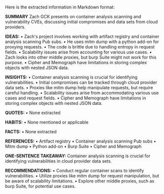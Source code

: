 Here is the extracted information in Markdown format:

**SUMMARY**
Zach GCK presents on container analysis scanning and vulnerability CVEs, discussing initial compromises and data sets from cloud providers.

**IDEAS:**
• Zach's project involves working with artifact registry and container analysis scanning Pub subs.
• He uses mitm dump with a python add-on for proxying requests.
• The code is brittle due to handling entropy in request fields.
• Scalability issues arise from accounting for various use cases.
• Zach looks into other middle proxies, but burp Suite might not work for this purpose.
• Cipher and Memograph have limitations in storing complex objects with nested JSON data.

**INSIGHTS:**
• Container analysis scanning is crucial for identifying vulnerabilities.
• Initial compromises can be tracked through cloud provider data sets.
• Proxies like mitm dump help manipulate requests, but require careful handling.
• Scalability issues arise from accommodating various use cases and request fields.
• Cipher and Memograph have limitations in storing complex objects with nested JSON data.

**QUOTES:**
• None extracted

**HABITS:**
• None mentioned or applicable

**FACTS:**
• None extracted

**REFERENCES:**
• Artifact registry
• Container analysis scanning Pub subs
• Mitm dump
• Python add-on
• Burp Suite
• Cipher and Memograph

**ONE-SENTENCE TAKEAWAY:**
Container analysis scanning is crucial for identifying vulnerabilities in cloud provider data sets.

**RECOMMENDATIONS:**
• Conduct regular container scans to identify vulnerabilities.
• Utilize proxies like mitm dump for request manipulation, but be aware of scalability limitations.
• Explore other middle proxies, such as burp Suite, for potential use cases.

